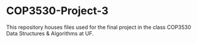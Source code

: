 # COP3530-Project-3
This repository houses files used for the final project in the class COP3530 Data Structures &amp; Algorithms at UF.
